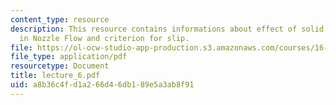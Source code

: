 ```yaml
---
content_type: resource
description: This resource contains informations about effect of solid or liquid particles
  in Nozzle Flow and criterion for slip.
file: https://ol-ocw-studio-app-production.s3.amazonaws.com/courses/16-512-rocket-propulsion-fall-2005/a8b36c4fd1a266d46db189e5a3ab8f91_lecture_6.pdf
file_type: application/pdf
resourcetype: Document
title: lecture_6.pdf
uid: a8b36c4f-d1a2-66d4-6db1-89e5a3ab8f91
---
```

